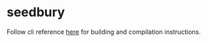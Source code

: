 # seedbury
Follow cli reference 
[here](http://www.cocos2d-x.org/docs/cocos2d-x/en/editors_and_tools/cocosCLTool.html) for building 
and compilation instructions.
